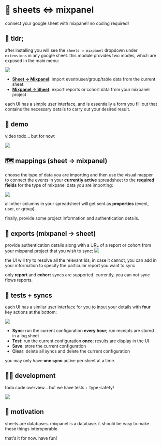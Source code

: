 # 🧮 sheets ⇔ mixpanel

connect your google sheet with mixpanel! no coding required!


<div id="tldr"></div>

## 👔 tldr;

after installing you will see the `sheets ⇔ mixpanel` dropdown under `extensions` in any google sheet. this module provides two modes, which are exposed in the main menu:

<img src="https://aktunes.neocities.org/sheets-mixpanel/two%20modes.png">

- [**Sheet → Mixpanel**](#mapping): import event/user/group/table data from the current sheet.
- [**Mixpanel → Sheet**](#export): export reports or cohort data from your mixpanel project


each UI has a simple user interface, and is essentially a form you fill out that contains the necessary details to carry out your desired result.


<div id="demo"></div>

## 🍿 demo

video todo... but for now:

<img src="https://aktunes.neocities.org/sheets-mixpanel/fastdemo.gif">

<div id="mapping"></div>

## 🗺️ mappings (sheet → mixpanel)

choose the type of data you are importing and then use the visual mapper to connect the events in your **currently active** spreadsheet to the **required fields** for the type of mixpanel data you are importing: 

<img src="https://aktunes.neocities.org/sheets-mixpanel/sheet-to-mixpanel.png">

all other columns in your spreadsheet will get sent as **properties** (event, user, or group)

finally, provide some project information and authentication details.


<div id="export"></div>

## 💽 exports (mixpanel → sheet)

provide authentication details along with a URL of a report or cohort from your mixpanel project that you wish to sync:
<img src="https://aktunes.neocities.org/sheets-mixpanel/mixpanel-to-sheet.png">

the UI will try to resolve all the relevant Ids; in case it cannot, you can add in your information to specify the particular report you want to sync

only **report** and **cohort** syncs are supported. currently, you can not sync flows reports.


<div id="sync"></div>

## 🔄 tests + syncs

each UI has a similar user interface for you to input your details with **four** key actions at the bottom:

<img src="https://aktunes.neocities.org/sheets-mixpanel/buttons.png">

 - **Sync**: run the current configuration **every hour**; run receipts are stored in a log sheet
 - **Test**: run the current configuration **once**; results are display in the UI
 - **Save**: store the current configuration
 - **Clear**: delete all syncs and delete the current configuration

you may only have **one sync** active per sheet at a time.



<div id="dev"></div>

## 👨‍🔧️ development

todo code overview... but we have tests + type-safety!

<img src="https://aktunes.neocities.org/sheets-mixpanel/allTestPassing.png"/>

<div id="motivation"></div>

## 💬 motivation

sheets are databases. mixpanel is a database. it should be easy to make these things interoperable. 

that's it for now. have fun!